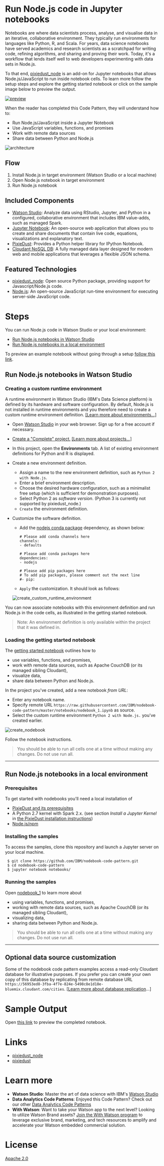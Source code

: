 # Run Node.js code in Jupyter notebooks

Notebooks are where data scientists process, analyse, and visualise data in an iterative, collaborative environment. They typically run environments for languages like Python, R, and Scala. For years, data science notebooks have served academics and research scientists as a scratchpad for writing code, refining algorithms, and sharing and proving their work. Today, it's a workflow that lends itself well to web developers experimenting with data sets in Node.js.

To that end, [pixiedust_node](https://github.com/ibm-watson-data-lab/pixiedust_node) is an add-on for Jupyter notebooks that allows Node.js/JavaScript to run inside notebook cells. To learn more follow the setup steps and explore the getting started notebook or click on the sample image below to preview the output.

[![preview](/notebooks/images/notebook_preview.png)](/notebooks/nodebook_1.ipynb)

When the reader has completed this Code Pattern, they will understand how to:

* Run Node.js/JavaScript inside a Jupyter Notebook
* Use JavaScript variables, functions, and promises
* Work with remote data sources
* Share data between Python and Node.js

![architecture](doc/source/images/architecture.png)

## Flow

1. Install Node.js in target environment (Watson Studio or a local machine)
2. Open Node.js notebook in target environment
3. Run Node.js notebook

## Included Components
* [Watson Studio](https://datascience.ibm.com): Analyze data using RStudio, Jupyter, and Python in a configured, collaborative environment that includes IBM value-adds, such as managed Spark.
* [Jupyter Notebook](http://jupyter.org/): An open-source web application that allows you to create and share documents that contain live code, equations, visualizations and explanatory text.
* [PixieDust](https://github.com/ibm-watson-data-lab/pixiedust): Provides a Python helper library for IPython Notebook.
* [Cloudant NoSQL DB](https://console.ng.bluemix.net/catalog/services/cloudant): A fully managed data layer designed for modern web and mobile applications that leverages a flexible JSON schema.

## Featured Technologies
* [pixiedust_node](https://github.com/ibm-watson-data-lab/pixiedust_node): Open source Python package, providing support for Javascript/Node.js code.
* [Node.js](https://nodejs.org/): An open-source JavaScript run-time environment for executing server-side JavaScript code.

# Steps

You can run Node.js code in Watson Studio or your local environment:
* [Run Node.js notebooks in Watson Studio](#cloud)
* [Run Node.js notebooks in a local environment](#real_world)

To preview an example notebook without going through a setup [follow this link](/notebooks/nodebook_1.ipynb).

## Run Node.js notebooks in Watson Studio
<a name="cloud"></a>

### Creating a custom runtime environment

A runtime environment in Watson Studio (IBM's Data Science platform) is defined by its hardware and software configuration. By default, Node.js is not installed in runtime environments and you therefore need to create a custom runtime environment definition. [[Learn more about environments...]](https://dataplatform.ibm.com/docs/content/analyze-data/notebook-environments.html)

 * Open [Watson Studio](https://datascience.ibm.com) in your web browser. Sign up for a free account if necessary.
 * [Create a "Complete" project.](https://dataplatform.ibm.com/projects?context=analytics) [[Learn more about projects...]](https://dataplatform.ibm.com/docs/content/manage-data/manage-projects.html)
 * In this project, open the **Environments** tab. A list of existing environment definitions for Python and R is displayed.
 * Create a new environment definition.
   * Assign a name to the new environment definition, such as `Python 2 with Node.js`.
   * Enter a brief environment description.
   * Choose the desired hardware configuration, such as a minimalist free setup (which is sufficient for demonstration purposes).
   * Select Python 2 as _software version_. (Python 3 is currently not supported by pixiedust_node.)
   * `Create` the environment definition.
 * Customize the software definition.  
   * Add the [nodejs conda package](https://anaconda.org/anaconda/nodejs) dependency, as shown below:
     ```
     # Please add conda channels here
     channels:
     - defaults

     # Please add conda packages here
     dependencies:
     - nodejs

     # Please add pip packages here
     # To add pip packages, please comment out the next line
     #- pip:
     ```
   * `Apply` the customization. It should look as follows:
 
    ![create_custom_runtime_environment](/notebooks/images/new_custom_environment.png)
    
  You can now associate notebooks with this environment definition and run Node.js in the code cells, as illustrated in the getting started notebook. 
  > Note: An environment definition is only available within the project that it was defined in. 
   
### Loading the getting started notebook

The [getting started notebook](notebooks/nodebook_1.ipynb) outlines how to
   * use variables, functions, and promises,
   * work with remote data sources, such as Apache CouchDB (or its managed sibling Cloudant),
   * visualize data,
   * share data between Python and Node.js.
   
In the project you've created, add a new notebook _from URL_:
  * Enter any notebook name.
  * Specify remote URL `https://raw.githubusercontent.com/IBM/nodebook-code-pattern/master/notebooks/nodebook_1.ipynb` as source.
  * Select the custom runtime environment `Python 2 with Node.js.` you've created earlier. 

   ![create_nodebook](/notebooks/images/new_notebook_custom_environment.png)

Follow the notebook instructions.
> You should be able to run all cells one at a time without making any changes. Do not use run all.

***
<a name="real_world"></a>
## Run Node.js notebooks in a local environment

### Prerequisites
To get started with nodebooks you'll need a local installation of
 
 * [PixieDust and its prerequisites](https://ibm-watson-data-lab.github.io/pixiedust/install.html)
 * A Python 2.7 kernel with Spark 2.x. (see section *Install a Jupyter Kernel* in [the PixieDust installation instructions](https://ibm-watson-data-lab.github.io/pixiedust/install.html))
 * [Node.js/npm](https://nodejs.org/en/download/)


### Installing the samples

To access the samples, clone this repository and launch a Jupyter server on your local machine.

```
 $ git clone https://github.com/IBM/nodebook-code-pattern.git
 $ cd nodebook-code-pattern
 $ jupyter notebook notebooks/
```

### Running the samples

Open [nodebook_1](notebooks/nodebook_1.ipynb) to learn more about

 * using variables, functions, and promises,
 * working with remote data sources, such as Apache CouchDB (or its managed sibling Cloudant),
 * visualizing data,
 * sharing data between Python and Node.js.

> You should be able to run all cells one at a time without making any changes. Do not use run all.

***

## Optional data source customization

Some of the nodebook code pattern examples access a read-only Cloudant database for illustrative purposes. If you prefer you can create your own copy of this database by replicating from remote database URL `https://56953ed8-3fba-4f7e-824e-5498c8e1d18e-bluemix.cloudant.com/cities`. [[Learn more about database replication](https://developer.ibm.com/clouddataservices/docs/cloudant/replication/)...]

# Sample Output
<a name="preview"></a>

Open [this link](/notebooks/nodebook_1.ipynb) to preview the completed notebook.

# Links
* [pixiedust_node](https://github.com/ibm-watson-data-lab/pixiedust_node)
* [pixiedust](https://github.com/ibm-watson-data-lab/pixiedust)

# Learn more
* **Watson Studio**: Master the art of data science with IBM's [Watson Studio](https://datascience.ibm.com/)
* **Data Analytics Code Patterns**: Enjoyed this Code Pattern? Check out our other [Data Analytics Code Patterns](https://developer.ibm.com/code/technologies/data-science/)
* **With Watson**: Want to take your Watson app to the next level? Looking to utilize Watson Brand assets? [Join the With Watson program](https://www.ibm.com/watson/with-watson/) to leverage exclusive brand, marketing, and tech resources to amplify and accelerate your Watson embedded commercial solution.

# License

[Apache 2.0](LICENSE)
